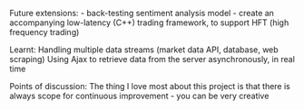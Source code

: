 Future extensions:
    - back-testing sentiment analysis model
    - create an accompanying low-latency (C++) trading framework, to support HFT (high frequency trading)
    
Learnt:
    Handling multiple data streams (market data API, database, web scraping)
    Using Ajax to retrieve data from the server asynchronously, in real time
    
Points of discussion:
    The thing I love most about this project is that there is always scope for continuous improvement - you can be very creative